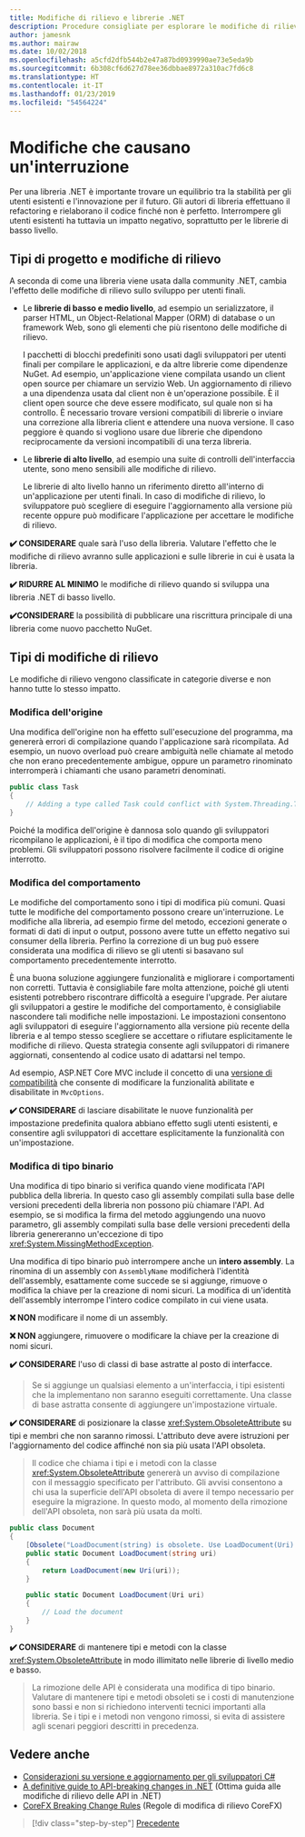 ```yaml
---
title: Modifiche di rilievo e librerie .NET
description: Procedure consigliate per esplorare le modifiche di rilievo durante la creazione di librerie .NET.
author: jamesnk
ms.author: mairaw
ms.date: 10/02/2018
ms.openlocfilehash: a5cfd2dfb544b2e47a87bd0939990ae73e5eda9b
ms.sourcegitcommit: 6b308cf6d627d78ee36dbbae8972a310ac7fd6c8
ms.translationtype: HT
ms.contentlocale: it-IT
ms.lasthandoff: 01/23/2019
ms.locfileid: "54564224"
---
```

# <a name="breaking-changes"></a>Modifiche che causano un'interruzione

Per una libreria .NET è importante trovare un equilibrio tra la stabilità per gli utenti esistenti e l'innovazione per il futuro. Gli autori di libreria effettuano il refactoring e rielaborano il codice finché non è perfetto. Interrompere gli utenti esistenti ha tuttavia un impatto negativo, soprattutto per le librerie di basso livello.

## <a name="project-types-and-breaking-changes"></a>Tipi di progetto e modifiche di rilievo

A seconda di come una libreria viene usata dalla community .NET, cambia l'effetto delle modifiche di rilievo sullo sviluppo per utenti finali.

* Le **librerie di basso e medio livello**, ad esempio un serializzatore, il parser HTML, un Object-Relational Mapper (ORM) di database o un framework Web, sono gli elementi che più risentono delle modifiche di rilievo.

  I pacchetti di blocchi predefiniti sono usati dagli sviluppatori per utenti finali per compilare le applicazioni, e da altre librerie come dipendenze NuGet. Ad esempio, un'applicazione viene compilata usando un client open source per chiamare un servizio Web. Un aggiornamento di rilievo a una dipendenza usata dal client non è un'operazione possibile. È il client open source che deve essere modificato, sul quale non si ha controllo. È necessario trovare versioni compatibili di librerie o inviare una correzione alla libreria client e attendere una nuova versione. Il caso peggiore è quando si vogliono usare due librerie che dipendono reciprocamente da versioni incompatibili di una terza libreria.

* Le **librerie di alto livello**, ad esempio una suite di controlli dell'interfaccia utente, sono meno sensibili alle modifiche di rilievo.

  Le librerie di alto livello hanno un riferimento diretto all'interno di un'applicazione per utenti finali. In caso di modifiche di rilievo, lo sviluppatore può scegliere di eseguire l'aggiornamento alla versione più recente oppure può modificare l'applicazione per accettare le modifiche di rilievo.

**✔️ CONSIDERARE** quale sarà l'uso della libreria. Valutare l'effetto che le modifiche di rilievo avranno sulle applicazioni e sulle librerie in cui è usata la libreria.

**✔️ RIDURRE AL MINIMO** le modifiche di rilievo quando si sviluppa una libreria .NET di basso livello.

**✔️CONSIDERARE**  la possibilità di pubblicare una riscrittura principale di una libreria come nuovo pacchetto NuGet.

## <a name="types-of-breaking-changes"></a>Tipi di modifiche di rilievo

Le modifiche di rilievo vengono classificate in categorie diverse e non hanno tutte lo stesso impatto.

### <a name="source-breaking-change"></a>Modifica dell'origine

Una modifica dell'origine non ha effetto sull'esecuzione del programma, ma genererà errori di compilazione quando l'applicazione sarà ricompilata. Ad esempio, un nuovo overload può creare ambiguità nelle chiamate al metodo che non erano precedentemente ambigue, oppure un parametro rinominato interromperà i chiamanti che usano parametri denominati.

```csharp
public class Task
{
    // Adding a type called Task could conflict with System.Threading.Tasks.Task at compilation
}
```

Poiché la modifica dell'origine è dannosa solo quando gli sviluppatori ricompilano le applicazioni, è il tipo di modifica che comporta meno problemi. Gli sviluppatori possono risolvere facilmente il codice di origine interrotto.

### <a name="behavior-breaking-change"></a>Modifica del comportamento

Le modifiche del comportamento sono i tipi di modifica più comuni. Quasi tutte le modifiche del comportamento possono creare un'interruzione. Le modifiche alla libreria, ad esempio firme del metodo, eccezioni generate o formati di dati di input o output, possono avere tutte un effetto negativo sui consumer della libreria. Perfino la correzione di un bug può essere considerata una modifica di rilievo se gli utenti si basavano sul comportamento precedentemente interrotto.

È una buona soluzione aggiungere funzionalità e migliorare i comportamenti non corretti. Tuttavia è consigliabile fare molta attenzione, poiché gli utenti esistenti potrebbero riscontrare difficoltà a eseguire l'upgrade. Per aiutare gli sviluppatori a gestire le modifiche del comportamento, è consigliabile nascondere tali modifiche nelle impostazioni. Le impostazioni consentono agli sviluppatori di eseguire l'aggiornamento alla versione più recente della libreria e al tempo stesso scegliere se accettare o rifiutare esplicitamente le modifiche di rilievo. Questa strategia consente agli sviluppatori di rimanere aggiornati, consentendo al codice usato di adattarsi nel tempo.

Ad esempio, ASP.NET Core MVC include il concetto di una [versione di compatibilità](/aspnet/core/mvc/compatibility-version) che consente di modificare la funzionalità abilitate e disabilitate in `MvcOptions`.

**✔️ CONSIDERARE** di lasciare disabilitate le nuove funzionalità per impostazione predefinita qualora abbiano effetto sugli utenti esistenti, e consentire agli sviluppatori di accettare esplicitamente la funzionalità con un'impostazione.

### <a name="binary-breaking-change"></a>Modifica di tipo binario

Una modifica di tipo binario si verifica quando viene modificata l'API pubblica della libreria. In questo caso gli assembly compilati sulla base delle versioni precedenti della libreria non possono più chiamare l'API. Ad esempio, se si modifica la firma del metodo aggiungendo una nuovo parametro, gli assembly compilati sulla base delle versioni precedenti della libreria genereranno un'eccezione di tipo <xref:System.MissingMethodException>.

Una modifica di tipo binario può interrompere anche un **intero assembly**. La rinomina di un assembly con `AssemblyName` modificherà l'identità dell'assembly, esattamente come succede se si aggiunge, rimuove o modifica la chiave per la creazione di nomi sicuri. La modifica di un'identità dell'assembly interrompe l'intero codice compilato in cui viene usata.

**❌ NON** modificare il nome di un assembly.

**❌ NON** aggiungere, rimuovere o modificare la chiave per la creazione di nomi sicuri.

**✔️ CONSIDERARE** l'uso di classi di base astratte al posto di interfacce.

> Se si aggiunge un qualsiasi elemento a un'interfaccia, i tipi esistenti che la implementano non saranno eseguiti correttamente. Una classe di base astratta consente di aggiungere un'impostazione virtuale.

**✔️ CONSIDERARE** di posizionare la classe <xref:System.ObsoleteAttribute> su tipi e membri che non saranno rimossi. L'attributo deve avere istruzioni per l'aggiornamento del codice affinché non sia più usata l'API obsoleta.

> Il codice che chiama i tipi e i metodi con la classe <xref:System.ObsoleteAttribute> genererà un avviso di compilazione con il messaggio specificato per l'attributo. Gli avvisi consentono a chi usa la superficie dell'API obsoleta di avere il tempo necessario per eseguire la migrazione. In questo modo, al momento della rimozione dell'API obsoleta, non sarà più usata da molti.

```csharp
public class Document
{
    [Obsolete("LoadDocument(string) is obsolete. Use LoadDocument(Uri) instead.")]
    public static Document LoadDocument(string uri)
    {
        return LoadDocument(new Uri(uri));
    }

    public static Document LoadDocument(Uri uri)
    {
        // Load the document
    }
}
```

**✔️ CONSIDERARE** di mantenere tipi e metodi con la classe <xref:System.ObsoleteAttribute> in modo illimitato nelle librerie di livello medio e basso.

> La rimozione delle API è considerata una modifica di tipo binario. Valutare di mantenere tipi e metodi obsoleti se i costi di manutenzione sono bassi e non si richiedono interventi tecnici importanti alla libreria. Se i tipi e i metodi non vengono rimossi, si evita di assistere agli scenari peggiori descritti in precedenza.

## <a name="see-also"></a>Vedere anche

- [Considerazioni su versione e aggiornamento per gli sviluppatori C#](../../csharp/whats-new/version-update-considerations.md)
- [A definitive guide to API-breaking changes in .NET](https://stackoverflow.com/questions/1456785/a-definitive-guide-to-api-breaking-changes-in-net) (Ottima guida alle modifiche di rilievo delle API in .NET)
- [CoreFX Breaking Change Rules](https://github.com/dotnet/corefx/blob/master/Documentation/coding-guidelines/breaking-change-rules.md) (Regole di modifica di rilievo CoreFX)

>[!div class="step-by-step"]
>[Precedente](versioning.md)
